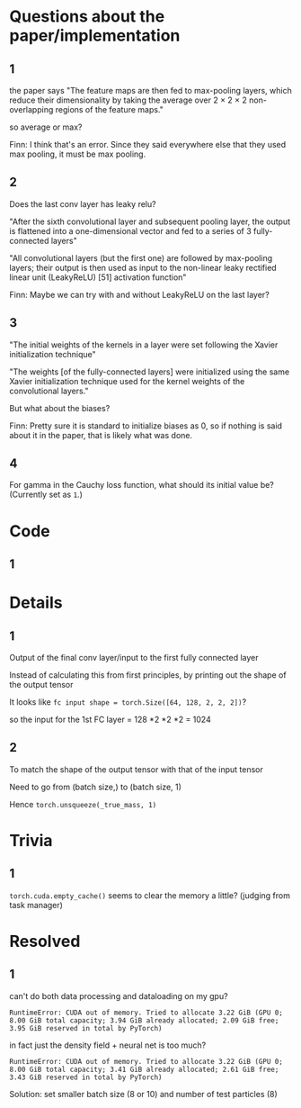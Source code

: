 # Questions about the paper/implementation

## 1
the paper says "The feature maps are then fed
to max-pooling layers, which reduce their dimensionality by
taking the average over 2 × 2 × 2 non-overlapping regions of
the feature maps."

so average or max?

Finn: I think that's an error. Since they said everywhere else that they used max pooling, it must be max pooling.

## 2
Does the last conv layer has leaky relu?

"After the sixth convolutional layer and subsequent pooling
layer, the output is flattened into a one-dimensional vector and
fed to a series of 3 fully-connected layers"

"All convolutional layers (but the first one) are followed by
max-pooling layers; their output is then used as input to the
non-linear leaky rectified linear unit (LeakyReLU) [51] activation function"

Finn: Maybe we can try with and without LeakyReLU on the last layer?

## 3
"The initial weights of the kernels in a layer were set
following the Xavier initialization technique"

"The weights [of the fully-connected layers] were initialized using the same
Xavier initialization technique used for the kernel weights of
the convolutional layers."

But what about the biases?

Finn: Pretty sure it is standard to initialize biases as 0, so if nothing is said about it in the paper, that is likely what was done.

## 4
For gamma in the Cauchy loss function, what should its initial value be? (Currently set as `1`.)

# Code

## 1

# Details
## 1
Output of the final conv layer/input to the first fully connected layer

Instead of calculating this from first principles, by printing out the shape of the output tensor

It looks like `fc input shape = torch.Size([64, 128, 2, 2, 2])`?

so the input for the 1st FC layer = 128 *2 *2 *2 = 1024

## 2
To match the shape of the output tensor with that of the input tensor

Need to go from (batch size,) to (batch size, 1)

Hence `torch.unsqueeze(_true_mass, 1)`

# Trivia
## 1
`torch.cuda.empty_cache()` seems to clear the memory a little? (judging from task manager)

# Resolved
## 1
can't do both data processing and dataloading on my gpu?

```
RuntimeError: CUDA out of memory. Tried to allocate 3.22 GiB (GPU 0; 8.00 GiB total capacity; 3.94 GiB already allocated; 2.09 GiB free;  3.95 GiB reserved in total by PyTorch)
```

in fact just the density field + neural net is too much?
```
RuntimeError: CUDA out of memory. Tried to allocate 3.22 GiB (GPU 0; 8.00 GiB total capacity; 3.41 GiB already allocated; 2.61 GiB free; 3.43 GiB reserved in total by PyTorch)
```
Solution: set smaller batch size (8 or 10) and number of test particles (8)
